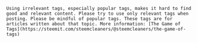 	Using irrelevant tags, especially popular tags, makes it hard to find good and relevant content. Please try to use only relevant tags when posting. Please be mindful of popular tags. These tags are for articles written about that topic. More information: [The Game of Tags](https://steemit.com/steemcleaners/@steemcleaners/the-game-of-tags)
